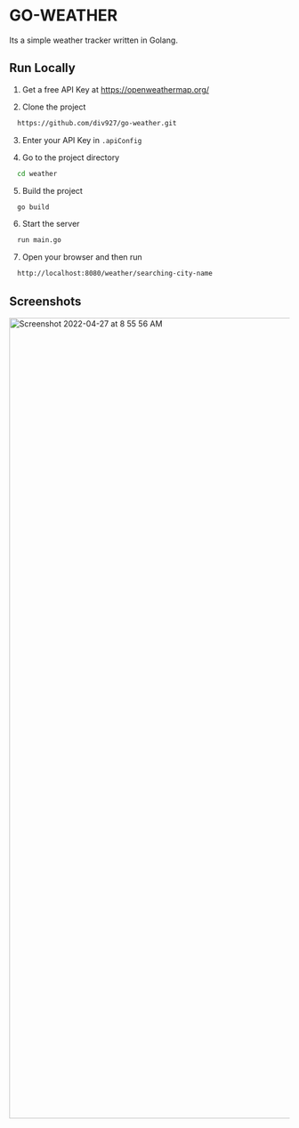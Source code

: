 
# GO-WEATHER

Its a simple weather tracker written in Golang.


## Run Locally

1. Get a free API Key at https://openweathermap.org/

2. Clone the project

```bash
  https://github.com/div927/go-weather.git
```

3. Enter your API Key in `.apiConfig`

4. Go to the project directory

```bash
  cd weather
```

5. Build the project
```bash
  go build
```
6. Start the server
```bash
  run main.go
```
7. Open your browser and then run 
```bash
  http://localhost:8080/weather/searching-city-name
```
    
## Screenshots


<img width="1440" alt="Screenshot 2022-04-27 at 8 55 56 AM" src="https://user-images.githubusercontent.com/13753196/165433863-d6c66d7c-9479-4f99-a556-c94faf2d1c70.png">
